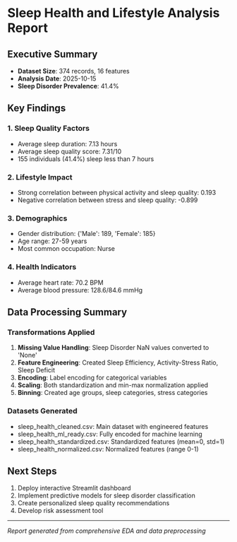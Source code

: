 
# Sleep Health and Lifestyle Analysis Report

## Executive Summary
- **Dataset Size**: 374 records, 16 features
- **Analysis Date**: 2025-10-15
- **Sleep Disorder Prevalence**: 41.4%

## Key Findings

### 1. Sleep Quality Factors
- Average sleep duration: 7.13 hours
- Average sleep quality score: 7.31/10
- 155 individuals (41.4%) sleep less than 7 hours

### 2. Lifestyle Impact
- Strong correlation between physical activity and sleep quality: 0.193
- Negative correlation between stress and sleep quality: -0.899

### 3. Demographics
- Gender distribution: {'Male': 189, 'Female': 185}
- Age range: 27-59 years
- Most common occupation: Nurse

### 4. Health Indicators
- Average heart rate: 70.2 BPM
- Average blood pressure: 128.6/84.6 mmHg

## Data Processing Summary

### Transformations Applied
1. **Missing Value Handling**: Sleep Disorder NaN values converted to 'None'
2. **Feature Engineering**: Created Sleep Efficiency, Activity-Stress Ratio, Sleep Deficit
3. **Encoding**: Label encoding for categorical variables
4. **Scaling**: Both standardization and min-max normalization applied
5. **Binning**: Created age groups, sleep categories, stress categories

### Datasets Generated
- sleep_health_cleaned.csv: Main dataset with engineered features
- sleep_health_ml_ready.csv: Fully encoded for machine learning
- sleep_health_standardized.csv: Standardized features (mean=0, std=1)
- sleep_health_normalized.csv: Normalized features (range 0-1)

## Next Steps
1. Deploy interactive Streamlit dashboard
2. Implement predictive models for sleep disorder classification
3. Create personalized sleep quality recommendations
4. Develop risk assessment tool

---
*Report generated from comprehensive EDA and data preprocessing*
